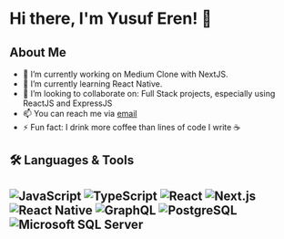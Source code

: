# Hi there, I'm Yusuf Eren! 👋

## About Me
- 🔭 I’m currently working on Medium Clone with NextJS.
- 🌱 I’m currently learning React Native.
- 👯 I’m looking to collaborate on: Full Stack projects, especially using ReactJS and ExpressJS
- 📫 You can reach me via [email](mailto:yusuferengerek@hotmail.com)
- ⚡ Fun fact: I drink more coffee than lines of code I write ☕️

## 🛠️ Languages & Tools
![JavaScript](https://img.shields.io/badge/-JavaScript-black?style=flat-square&logo=javascript)
![TypeScript](https://img.shields.io/badge/-TypeScript-3178c6?style=flat-square&logo=typescript&logoColor=white)
![React](https://img.shields.io/badge/-React-black?style=flat-square&logo=react)
![Next.js](https://img.shields.io/badge/-Next.js-black?style=flat-square&logo=next.js)
![React Native](https://img.shields.io/badge/-React%20Native-20232A?style=flat-square&logo=react)
![GraphQL](https://img.shields.io/badge/-GraphQL-E10098?style=flat-square&logo=graphql&logoColor=white)
![PostgreSQL](https://img.shields.io/badge/-PostgreSQL-336791?style=flat-square&logo=postgresql&logoColor=white)
![Microsoft SQL Server](https://img.shields.io/badge/-MS%20SQL%20Server-CC2927?style=flat-square&logo=microsoft-sql-server&logoColor=white)
---
